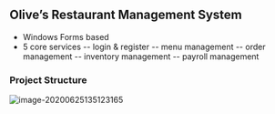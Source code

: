 ﻿## Olive’s Restaurant Management System

- Windows Forms based 
- 5 core services
  -- login & register
  -- menu management
  -- order management
  -- inventory management
  -- payroll management

### Project Structure

![image-20200625135123165](C:\Users\cyanolive\AppData\Roaming\Typora\typora-user-images\image-20200625135123165.png)
